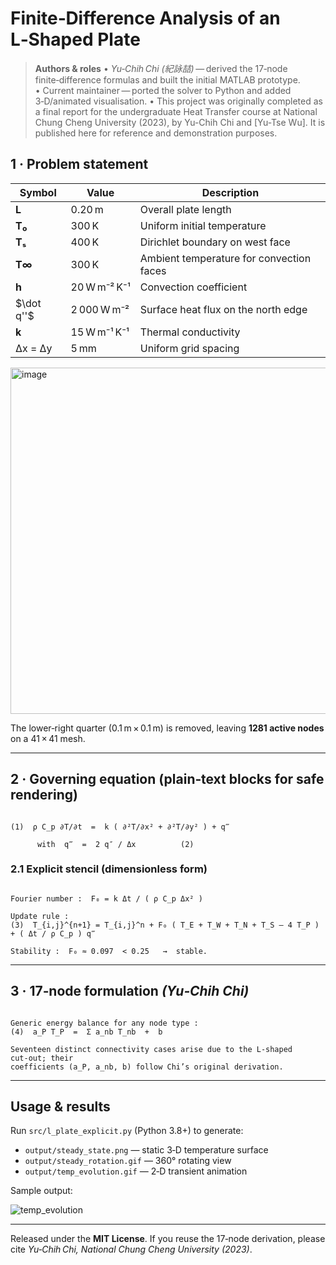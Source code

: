 # Finite‑Difference Analysis of an L‑Shaped Plate

> **Authors & roles**
 • *Yu‑Chih Chi (紀詠喆)* — derived the 17‑node finite‑difference formulas and built the initial MATLAB prototype.
 • Current maintainer — ported the solver to Python and added 3‑D/animated visualisation.
 • This project was originally completed as a final report for the undergraduate Heat Transfer course at National Chung Cheng University (2023), by Yu-Chih Chi and [Yu-Tse Wu]. It is published here for reference and demonstration purposes.


## 1 · Problem statement

| Symbol       | Value        | Description                              |
| ------------ | ------------ | ---------------------------------------- |
| **L**        | 0.20 m       | Overall plate length                     |
| **T₀**       | 300 K        | Uniform initial temperature              |
| **Tₛ**       | 400 K        | Dirichlet boundary on west face          |
| **T∞**       | 300 K        | Ambient temperature for convection faces |
| **h**        | 20 W m⁻² K⁻¹ | Convection coefficient                   |
| \$\dot q''\$ | 2 000 W m⁻²  | Surface heat flux on the north edge      |
| **k**        | 15 W m⁻¹ K⁻¹ | Thermal conductivity                     |
| Δx = Δy      | 5 mm         | Uniform grid spacing                     |

<img width="723" height="554" alt="image" src="https://github.com/user-attachments/assets/4a631b46-1ef8-4bea-bf6a-756a91f41039" />


The lower‑right quarter (0.1 m × 0.1 m) is removed, leaving **1281 active nodes** on a 41 × 41 mesh.

---

## 2 · Governing equation (plain‑text blocks for safe rendering)

```text

(1)  ρ C_p ∂T/∂t  =  k ( ∂²T/∂x² + ∂²T/∂y² ) + q‴

      with  q‴  =  2 q″ / Δx          (2)

```

### 2.1 Explicit stencil (dimensionless form)

```text

Fourier number :  F₀ = k Δt / ( ρ C_p Δx² )

Update rule :
(3)  T_{i,j}^{n+1} = T_{i,j}^n + F₀ ( T_E + T_W + T_N + T_S – 4 T_P ) + ( Δt / ρ C_p ) q‴
                    
Stability :  F₀ ≈ 0.097  < 0.25   →  stable.

```

---

## 3 · 17‑node formulation *(Yu‑Chih Chi)*

```text

Generic energy balance for any node type :
(4)  a_P T_P  =  Σ a_nb T_nb  +  b

Seventeen distinct connectivity cases arise due to the L‑shaped cut‑out; their
coefficients (a_P, a_nb, b) follow Chi’s original derivation.

```

---

## Usage & results

Run `src/l_plate_explicit.py` (Python 3.8+) to generate:

* `output/steady_state.png` — static 3‑D temperature surface
* `output/steady_rotation.gif` — 360° rotating view
* `output/temp_evolution.gif` — 2‑D transient animation

Sample output:

![temp_evolution](https://github.com/user-attachments/assets/4d284041-495e-4094-977d-0965f42ca3ba)


---

Released under the **MIT License**.  If you reuse the 17‑node derivation, please cite *Yu‑Chih Chi, National Chung Cheng University (2023)*.
